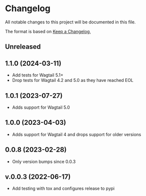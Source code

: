 # Changelog

All notable changes to this project will be documented in this file.

The format is based on [Keep a Changelog](https://keepachangelog.com/en/1.0.0/),

## Unreleased

## 1.1.0 (2024-03-11)

- Add tests for Wagtail 5.1+
- Drop tests for Wagtail 4.2 and 5.0 as they have reached EOL

## 1.0.1 (2023-07-27)

- Adds support for Wagtail 5.0

## 1.0.0 (2023-04-03)

- Adds support for Wagtail 4 and drops support for older versions

## 0.0.8 (2023-02-28)

- Only version bumps since 0.0.3

## v.0.0.3 (2022-06-17)

- Add testing with tox and configures release to pypi
